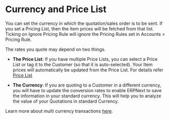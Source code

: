 # Currency and Price List
You can set the currency in which the quotation/sales order is to be sent. If you set a Pricing List, then the item prices will be fetched from that list. Ticking on Ignore Pricing Rule will ignore the Pricing Rules set in Accounts > Pricing Rule.

The rates you quote may depend on two things.

  * **The Price List**: If you have multiple Price Lists, you can select a Price List or tag it to the Customer (so that it is auto-selected). Your Item prices will automatically be updated from the Price List. For details refer [Price List](/docs/user/manual/en/setting-up/price-lists)

  * **The Currency**: If you are quoting to a Customer in a different currency, you will have to update the conversion rates to enable ERPNext to save the information in your standard currency. This will help you to analyze the value of your Quotations in standard Currency.
  
  Learn more about multi currency transactions [here](/docs/user/manual/en/accounts/articles/managing-transactions-in-multiple-currency).

